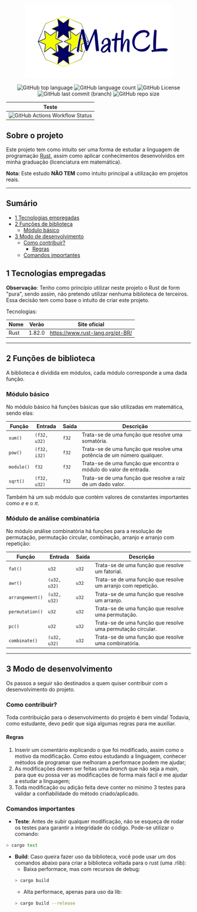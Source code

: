 <div align="center">

<img src="./img/logo.png" alt="Logo: MathCL" height="200">

![GitHub top language](https://img.shields.io/github/languages/top/MauricioPaivadaSilva/MathCL) ![GitHub language count](https://img.shields.io/github/languages/count/MauricioPaivadaSilva/MathCL) ![GitHub License](https://img.shields.io/github/license/MauricioPaivadaSilva/MathCL) ![GitHub last commit (branch)](https://img.shields.io/github/last-commit/MauricioPaivadaSilva/MathCL/main) ![GitHub repo size](https://img.shields.io/github/repo-size/MauricioPaivadaSilva/MathCL)

| Teste |
| --- |
| ![GitHub Actions Workflow Status](https://img.shields.io/github/actions/workflow/status/MauricioPaivadaSilva/MathCL/ci.yml) |


</div>

## Sobre o projeto

Este projeto tem como intuíto ser uma forma de estudar a linguagem de programação [Rust](https://www.rust-lang.org/pt-BR/), assim como aplicar conhecimentos desenvolvidos em minha graduação (licenciatura em matemática).

**Nota:** Este estudo **NÃO TEM** como intuito principal a utilização em projetos reais.

---

## Sumário

- [1 Tecnologias empregadas](#1-tecnologias-empregadas)
- [2 Funções de biblioteca](#2-funções-de-biblioteca)
    - [Módulo básico](#módulo-básico)
- [3 Modo de desenvolvimento](#3-modo-de-desenvolvimento)
    - [Como contribuir?](#como-contribuir)
        - [Regras](#regras)
    - [Comandos importantes](#comandos-importantes)

## 1 Tecnologias empregadas

**Observação**: Tenho como princípio utilizar neste projeto o Rust de form "pura", sendo assim, não pretendo utilizar nenhuma biblioteca de terceiros. Essa decisão tem como base o intuíto de criar este projeto.

Tecnologias:

<div align="center">

| Nome | Verão | Site oficial |
| --- | --- | --- |
| Rust | 1.82.0 | https://www.rust-lang.org/pt-BR/ |

</div>

---

## 2 Funções de biblioteca

A biblioteca é dividida em módulos, cada módulo corresponde a uma dada função.

### Módulo básico

No módulo básico há funções básicas que são utilizadas em matemática, sendo elas:

<div align="center">

| Função | Entrada | Saída | Descrição |
| --- | --- | --- | --- |
| `sum()` | `(f32, u32)` | `f32` | Trata-se de uma função que resolve uma somatória. |
| `pow()` | `(f32, i32)` | `f32` | Trata-se de uma função que resolve uma potência de um número qualquer. |
| `module()` | `f32` | `f32` | Trata-se de uma função que encontra o módulo do valor de entrada. |
| `sqrt()` | `(f32, u32)` | `f32` | Trata-se de uma função que resolve a raíz de um dado valor. |

</div>

Também há um sub módulo que contém valores de constantes importantes como $e$ e o $\pi$.

### Módulo de análise combinatória

No módulo análise combinatória há funções para a resolução de permutação, permutação circular, combinação, arranjo e arranjo com repetição:

<div align="center">

| Função | Entrada | Saída | Descrição |
| --- | --- | --- | --- |
| `fat()` | `u32` | `u32` | Trata-se de uma função que resolve um fatorial. |
| `awr()` | `(u32, u32)` | `u32` | Trata-se de uma função que resolve um arranjo com repetição. |
| `arrangement()` | `(u32, u32)` | `u32` | Trata-se de uma função que resolve um arranjo. |
| `permutation()` | `u32` | `u32` | Trata-se de uma função que resolve uma permutação. |
| `pc()` | `u32` | `u32` | Trata-se de uma função que resolve uma permutação circular. |
| `combinate()` | `(u32, u32)` | `u32` | Trata-se de uma função que resolve uma combinatória. |

</div>

<!-- #### Como importar as funções em seu código -->

---

## 3 Modo de desenvolvimento

Os passos a seguir são destinados a quem quiser contribuir com o desenvolvimento do projeto.

### Como contribuir?

Toda contribuição para o desenvolvimento do projeto é bem vinda! Todavia, como estudante, devo pedir que siga algumas regras para me auxiliar.

#### Regras

1. Inserir um comentário explicando o que foi modificado, assim como o motivo da modificação. Como estou estudando a linguagem, conhecer métodos de programar que melhoram a performace podem me ajudar;
2. As modificações devem ser feitas uma _branch_ que não seja a _main_, para que eu possa ver as modificações de forma mais fácil e me ajudar a estudar a linguagem;
3. Toda modificação ou adição feita deve conter no mínimo 3 testes para validar a confiabilidade do método criado/aplicado.

### Comandos importantes

- **Teste**: Antes de subir qualquer modificação, não se esqueça de rodar os testes para garantir a integridade do código. Pode-se utilizar o comando:

```sh
> cargo test
```
- **Build**: Caso queira fazer uso da biblioteca, você pode usar um dos comandos abaixo para criar a biblioteca voltada para o rust (uma .rlib):
    - Baixa performace, mas com recursos de debug:
    ```sh
    > cargo build
    ```
    - Alta performace, apenas para uso da lib:
    ```sh
    > cargo build --release
    ```